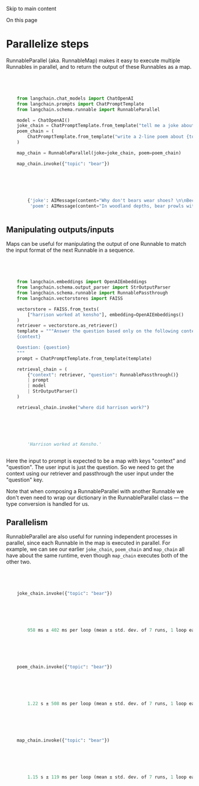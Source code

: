 

Skip to main content

On this page

# Parallelize steps

RunnableParallel (aka. RunnableMap) makes it easy to execute multiple Runnables in parallel, and to return the output of these Runnables as a map.

```python




    from langchain.chat_models import ChatOpenAI
    from langchain.prompts import ChatPromptTemplate
    from langchain.schema.runnable import RunnableParallel

    model = ChatOpenAI()
    joke_chain = ChatPromptTemplate.from_template("tell me a joke about {topic}") | model
    poem_chain = (
        ChatPromptTemplate.from_template("write a 2-line poem about {topic}") | model
    )

    map_chain = RunnableParallel(joke=joke_chain, poem=poem_chain)

    map_chain.invoke({"topic": "bear"})



```


```python




        {'joke': AIMessage(content="Why don't bears wear shoes? \n\nBecause they have bear feet!", additional_kwargs={}, example=False),
         'poem': AIMessage(content="In woodland depths, bear prowls with might,\nSilent strength, nature's sovereign, day and night.", additional_kwargs={}, example=False)}



```


## Manipulating outputs/inputs​

Maps can be useful for manipulating the output of one Runnable to match the input format of the next Runnable in a sequence.

```python




    from langchain.embeddings import OpenAIEmbeddings
    from langchain.schema.output_parser import StrOutputParser
    from langchain.schema.runnable import RunnablePassthrough
    from langchain.vectorstores import FAISS

    vectorstore = FAISS.from_texts(
        ["harrison worked at kensho"], embedding=OpenAIEmbeddings()
    )
    retriever = vectorstore.as_retriever()
    template = """Answer the question based only on the following context:
    {context}

    Question: {question}
    """
    prompt = ChatPromptTemplate.from_template(template)

    retrieval_chain = (
        {"context": retriever, "question": RunnablePassthrough()}
        | prompt
        | model
        | StrOutputParser()
    )

    retrieval_chain.invoke("where did harrison work?")



```


```python




        'Harrison worked at Kensho.'



```


Here the input to prompt is expected to be a map with keys "context" and "question". The user input is just the question. So we need to get the context using our retriever and passthrough the user
input under the "question" key.

Note that when composing a RunnableParallel with another Runnable we don't even need to wrap our dictionary in the RunnableParallel class — the type conversion is handled for us.

## Parallelism​

RunnableParallel are also useful for running independent processes in parallel, since each Runnable in the map is executed in parallel. For example, we can see our earlier `joke_chain`, `poem_chain`
and `map_chain` all have about the same runtime, even though `map_chain` executes both of the other two.

```python




    joke_chain.invoke({"topic": "bear"})



```


```python




        958 ms ± 402 ms per loop (mean ± std. dev. of 7 runs, 1 loop each)



```


```python




    poem_chain.invoke({"topic": "bear"})



```


```python




        1.22 s ± 508 ms per loop (mean ± std. dev. of 7 runs, 1 loop each)



```


```python




    map_chain.invoke({"topic": "bear"})



```


```python




        1.15 s ± 119 ms per loop (mean ± std. dev. of 7 runs, 1 loop each)



```
